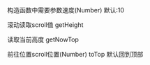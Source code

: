 
构造函数中需要参数速度(Number)
默认:10

滚动读取scroll值
getHeight

读取当前高度
getNowTop

前往位置scroll位置(Number)
toTop 默认回到顶部

